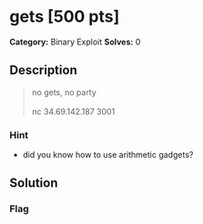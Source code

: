 # gets [500 pts]

**Category:** Binary Exploit
**Solves:** 0

## Description
>no gets, no party<br><br>nc 34.69.142.187 3001

### Hint
* did you know how to use arithmetic gadgets?

## Solution

### Flag

